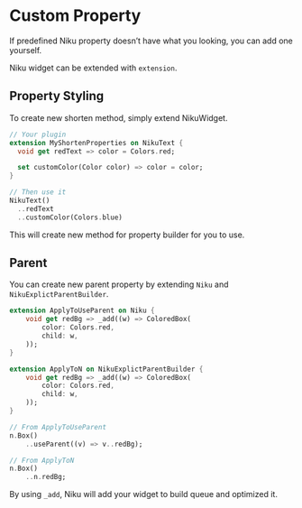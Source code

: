 # Custom Property
If predefined Niku property doesn’t have what you looking, you can add one yourself.

Niku widget can be extended with `extension`.

## Property Styling
To create new shorten method, simply extend NikuWidget.
```dart
// Your plugin
extension MyShortenProperties on NikuText {
  void get redText => color = Colors.red;

  set customColor(Color color) => color = color;
}

// Then use it
NikuText()
  ..redText
  ..customColor(Colors.blue)
```

This will create new method for property builder for you to use.

## Parent
You can create new parent property by extending `Niku` and `NikuExplictParentBuilder`.

```dart
extension ApplyToUseParent on Niku {
    void get redBg => _add((w) => ColoredBox(
        color: Colors.red,
        child: w,
    ));
}

extension ApplyToN on NikuExplictParentBuilder {
    void get redBg => _add((w) => ColoredBox(
        color: Colors.red,
        child: w,
    ));
}

// From ApplyToUseParent
n.Box()
    ..useParent((v) => v..redBg);

// From ApplyToN
n.Box()
    ..n.redBg;
```

By using `_add`, Niku will add your widget to build queue and optimized it.
